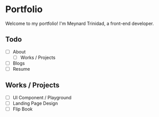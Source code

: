 # Portfolio

Welcome to my portfolio! I'm Meynard Trinidad, a front-end developer.

## Todo

- [ ] About
    - [ ] Works / Projects
- [ ] Blogs
- [ ] Resume

## Works / Projects

- [ ] UI Component / Playground
- [ ] Landing Page Design
- [ ] Flip Book
